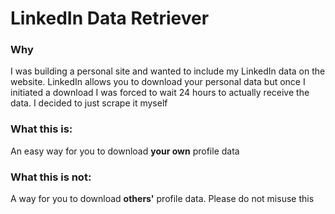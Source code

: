 # LinkedIn Data Retriever

### Why
I was building a personal site and wanted to include my LinkedIn
data on the website. LinkedIn allows you to download your personal data but once I
initiated a download I was forced to wait 24 hours to actually receive the data. I
decided to just scrape it myself

### What this is:
An easy way for you to download **your own** profile data

### What this is not:
A way for you to download **others'** profile data. Please do not misuse this